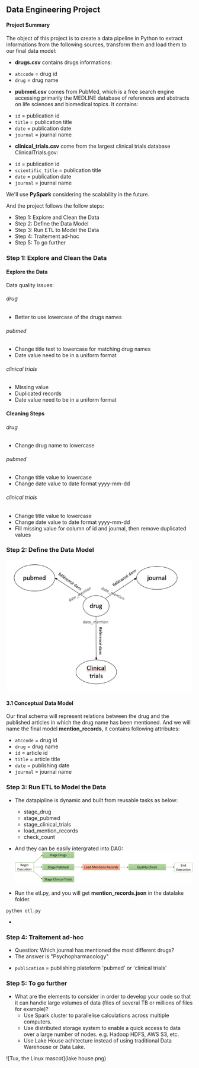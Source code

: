 ## Data Engineering Project

#### Project Summary

The object of this project is to create a data pipeline in Python to extract informations from the following sources,
transform them and load them to our final data model:

- **drugs.csv** contains drugs informations:
 * `atccode` = drug id
 * `drug` = drug name

- **pubmed.csv** comes from PubMed, which is a free search engine accessing primarily the MEDLINE database of references and abstracts on life sciences and biomedical topics. It contains:
 * `id` = publication id
 * `title` = publication title
 * `date` = publication date
 * `journal` = journal name
 
- **clinical_trials.csv** come from the largest clinical trials database ClinicalTrials.gov:
 * `id` = publication id
 * `scientific_title` = publication title
 * `date` = publication date
 * `journal` = journal name

We'll use **PySpark** considering the scalability in the future.
 
And the project follows the follow steps:
* Step 1: Explore and Clean the Data
* Step 2: Define the Data Model
* Step 3: Run ETL to Model the Data
* Step 4: Traitement ad-hoc
* Step 5: To go further

### Step 1: Explore and Clean the Data
#### Explore the Data 
Data quality issues:
###### drug
- Better to use lowercase of the drugs names

###### pubmed
- Change title text to lowercase for matching drug names
- Date value need to be in a uniform format

###### clinical trials
- Missing value
- Duplicated records
- Date value need to be in a uniform format

#### Cleaning Steps

###### drug
- Change drug name to lowercase

###### pubmed
- Change title value to lowercase
- Change date value to date format yyyy-mm-dd

###### clinical trials
- Change title value to lowercase
- Change date value to date format yyyy-mm-dd
- Fill missing value for column of id and journal, then remove duplicated values 

### Step 2: Define the Data Model
![Tux, the Linux mascot](schema.PNG)
#### 3.1 Conceptual Data Model
Our final schema will represent relations between the drug and the published articles in which the drug name has been mentioned.
And we will name the final model **mention_records**, it contains following attributes:
 * `atccode` = drug id
 * `drug` = drug name
 * `id` = article id
 * `title` = article title
 * `date` = publishing date
 * `journal` = journal name
 
 ### Step 3: Run ETL to Model the Data
 - The datapipline is dynamic and built from reusable tasks as below: 
    - stage_drug
    - stage_pubmed
    - stage_clinical_trials
    - load_mention_records
    - check_count
 - And they can be easily intergrated into DAG:
  ![Tux, the Linux mascot](dag.png)
    
 - Run the etl.py, and you will get **mention_records.json** in the datalake folder.
 ```
 python etl.py
 ```
 

 - 
 
 ### Step 4: Traitement ad-hoc
 - Question: Which journal has mentioned the most different drugs?
 - The answer is "Psychopharmacology"
 * `publication` = publishing plateform 'pubmed' or 'clinical trials'
 
### Step 5: To go further
* What are the elements to consider in order to develop your code so that it can handle large volumes of data (files of several TB or millions of files for example)?
    - Use Spark cluster to parallelise calculations across multiple computers.
    - Use distributed storage system to enable a quick access to data over a large number of nodes. e.g. Hadoop HDFS, AWS S3, etc.
    - Use Lake House achitecture instead of using traditional Data Warehouse or Data Lake.
    
![Tux, the Linux mascot](lake house.png)
